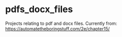 # pdfs_docx_files
Projects relating to pdf and docx files. Currently from: 
https://automatetheboringstuff.com/2e/chapter15/

